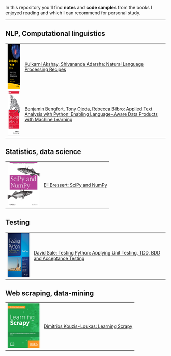 In this repository you'll find **notes** and **code samples** from the books I enjoyed reading and which I can recommend for personal study.

---

## NLP, Computational linguistics
|               |               |
| ------------- |-------------|
|<img src="https://github.com/olegzinkevich/programming_books_notes_and_codes/raw/main/akshay_natural_language_processing/akshay_nlp.jpg" width="100" height="140"> | [Kulkarni Akshay, Shivananda Adarsha: Natural Language Processing Recipes](https://github.com/olegzinkevich/programming_books_notes_and_codes/tree/main/akshay_natural_language_processing)  |
|<img src="https://github.com/olegzinkevich/programming_books_notes_and_codes/blob/main/benjamin_bengfort_applied_text_analysis/bergfort_text_analysis.jpg" width="100" height="140">|[Benjamin Bengfort, Tony Ojeda, Rebecca Bilbro: Applied Text Analysis with Python: Enabling Language-Aware Data Products with Machine Learning](https://github.com/olegzinkevich/programming_books_notes_and_codes/tree/main/benjamin_bengfort_applied_text_analysis) |


## Statistics, data science
|               |               |
| ------------- |-------------|
|<img src="https://github.com/olegzinkevich/programming_books_notes_and_codes/blob/main/numpy_bressert/image.JPG" width="100" height="140"> | [Eli Bressert: SciPy and NumPy](https://github.com/olegzinkevich/programming_books_notes_and_codes/tree/main/numpy_bressert) |

## Testing
|               |               |
| ------------- |-------------|
| <img src="https://github.com/olegzinkevich/programming_books_notes_and_codes/raw/main/testing_david_sale/image.jpg" width="100" height="140"> | [David Sale: Testing Python: Applying Unit Testing, TDD, BDD and Acceptance Testing](https://github.com/olegzinkevich/programming_books_notes_and_codes/tree/main/testing_david_sale)  |

## Web scraping, data-mining

|               |               |
| ------------- |-------------|
| <img src="https://github.com/olegzinkevich/programming_books_notes_and_codes/blob/main/dimitrious_learning_scrapy/dimitrious_scrapy.png" width="100" height="140"> | [Dimitrios Kouzis-Loukas: Learning Scrapy](https://github.com/olegzinkevich/programming_books_notes_and_codes/tree/main/dimitrious_learning_scrapy)  |
